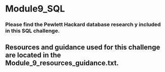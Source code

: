 # Module9_SQL

### Please find the Pewlett Hackard database research y included in this SQL challenge.
## Resources and guidance used for this challenge are located in the Module_9_resources_guidance.txt.
